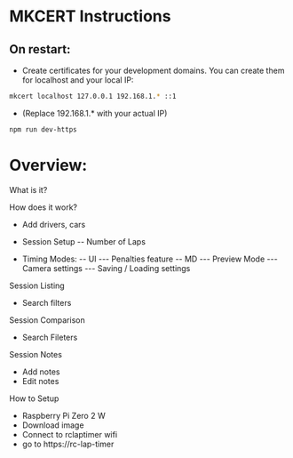# MKCERT Instructions
## On restart:
- Create certificates for your development domains. You can create them for localhost and your local IP:
```bash
mkcert localhost 127.0.0.1 192.168.1.* ::1
```

- (Replace 192.168.1.* with your actual IP)

```bash
npm run dev-https
```

# Overview:
What is it?

How does it work?
- Add drivers, cars

- Session Setup
-- Number of Laps

- Timing Modes:
-- UI
--- Penalties feature
-- MD
--- Preview Mode
--- Camera settings
--- Saving / Loading settings

Session Listing
- Search filters

Session Comparison
- Search Fileters

Session Notes
- Add notes
- Edit notes


How to Setup
- Raspberry Pi Zero 2 W
- Download image
- Connect to rclaptimer wifi
- go to https://rc-lap-timer

